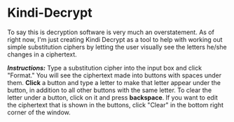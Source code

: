 # Kindi-Decrypt

To say this is decryption software is very much an overstatement.  As of right now, I'm just creating Kindi Decrypt as a tool to help with working out simple substitution ciphers by letting the user visually see the letters he/she changes in a ciphertext.

___Instructions:___ Type a substitution cipher into the input box and click "Format."  You will see the ciphertext made into buttons with spaces under them.  __Click__ a button and type a letter to make that letter appear under the button, in addition to all other buttons with the same letter.  To clear the letter under a button, click on it and press __backspace__.  If you want to edit the ciphertext that is shown in the buttons, click "Clear" in the bottom right corner of the window.
